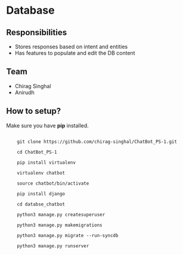 # Database

## Responsibilities

* Stores responses based on intent and entities
* Has features to populate and edit the DB content

## Team 

* Chirag Singhal
* Anirudh

## How to setup?

Make sure you have **pip** installed.

<code>
    git clone https://github.com/chirag-singhal/ChatBot_PS-1.git<br>
    cd ChatBot_PS-1<br>
    pip install virtualenv<br>
    virtualenv chatbot<br>
    source chatbot/bin/activate<br>
    pip install django<br>
    cd databse_chatbot<br>
    python3 manage.py createsuperuser<br>
    python3 manage.py makemigrations<br>
    python3 manage.py migrate --run-syncdb<br>
    python3 manage.py runserver<br>
</code>